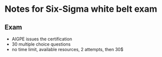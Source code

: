 # Notes for Six-Sigma white belt exam

## Exam

* AIGPE issues the certification
* 30 multiple choice questions
* no time limit, available resources, 2 attempts, then 30$

